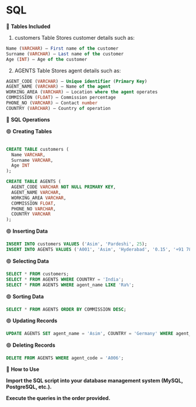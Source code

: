 # SQL

📌 **Tables Included**
1. customers Table
Stores customer details such as:

```sql
Name (VARCHAR) – First name of the customer
Surname (VARCHAR) – Last name of the customer
Age (INT) – Age of the customer
```

2. AGENTS Table
Stores agent details such as:
```sql
AGENT_CODE (VARCHAR) – Unique identifier (Primary Key)
AGENT_NAME (VARCHAR) – Name of the agent
WORKING_AREA (VARCHAR) – Location where the agent operates
COMMISSION (FLOAT) – Commission percentage
PHONE_NO (VARCHAR) – Contact number
COUNTRY (VARCHAR) – Country of operation
```

📌 **SQL Operations**

🟢 **Creating Tables**
```sql

CREATE TABLE customers (
  Name VARCHAR,
  Surname VARCHAR,
  Age INT
);
```
```sql
CREATE TABLE AGENTS (
  AGENT_CODE VARCHAR NOT NULL PRIMARY KEY,
  AGENT_NAME VARCHAR,
  WORKING_AREA VARCHAR,
  COMMISSION FLOAT,
  PHONE_NO VARCHAR,
  COUNTRY VARCHAR
);
```

🟢 **Inserting Data**
```sql
INSERT INTO customers VALUES ('Asim', 'Pardeshi', 25);
INSERT INTO AGENTS VALUES ('A001', 'Asim', 'Hyderabad', '0.15', '+91 789456123', 'India');
```

🟢 **Selecting Data**
```sql
SELECT * FROM customers;
SELECT * FROM AGENTS WHERE COUNTRY = 'India';
SELECT * FROM AGENTS WHERE agent_name LIKE 'Ra%';
```
🟢 **Sorting Data**
```sql
SELECT * FROM AGENTS ORDER BY COMMISSION DESC;
```
🟢 **Updating Records**
```sql
UPDATE AGENTS SET agent_name = 'Asim', COUNTRY = 'Germany' WHERE agent_code = 'A006';
```
🟢 **Deleting Records**
```sql
DELETE FROM AGENTS WHERE agent_code = 'A006';
```

📌 **How to Use**

**Import the SQL script into your database management system (MySQL, PostgreSQL, etc.).**

**Execute the queries in the order provided.**
